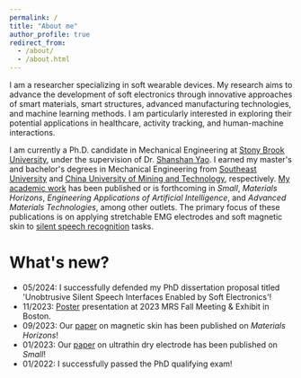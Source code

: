 ```yaml
---
permalink: /
title: "About me"
author_profile: true
redirect_from: 
  - /about/
  - /about.html
---
```


I am a researcher specializing in soft wearable devices. My research aims to advance the development of soft electronics through innovative approaches of smart materials, smart structures, advanced manufacturing technologies, and machine learning methods. I am particularly interested in exploring their potential applications in healthcare, activity tracking, and human-machine interactions.

I am currently a Ph.D. candidate in Mechanical Engineering at [Stony Brook University](https://www.stonybrook.edu/), under the supervision of Dr. [Shanshan Yao](https://me.stonybrook.edu/people/faculty/Yao_Shanshan.php). I earned my master's and bachelor's degrees in Mechanical Engineering from [Southeast University](https://www.seu.edu.cn/english/) and [China University of Mining and Technology](https://global.cumt.edu.cn/), respectively. [My academic work](https://penghao-dong.github.io/publications/) has been published or is forthcoming in *Small*, *Materials Horizons*, *Engineering Applications of Artificial Intelligence*, and *Advanced Materials Technologies*, among other outlets. The primary focus of these publications is on applying stretchable EMG electrodes and soft magnetic skin to [silent speech recognition](https://en.wikipedia.org/wiki/Silent_speech_interface) tasks.

What's new?
======
- 05/2024: I successfully defended my PhD dissertation proposal titled 'Unobtrusive Silent Speech Interfaces Enabled by Soft Electronics'!
- 11/2023: <a href="/files/poster1.pdf">Poster</a> presentation at 2023 MRS Fall Meeting & Exhibit in Boston.
- 09/2023: Our [paper](https://pubs.rsc.org/en/content/articlelanding/2023/mh/d3mh01062g) on magnetic skin has been published on *Materials Horizons*!
- 01/2023: Our [paper](https://onlinelibrary.wiley.com/doi/full/10.1002/smll.202205058) on ultrathin dry electrode has been published on *Small*!
- 01/2022: I successfully passed the PhD qualifying exam!

<!-- This is the front page of a website that is powered by the [Academic Pages template](https://github.com/academicpages/academicpages.github.io) and hosted on GitHub pages. [GitHub pages](https://pages.github.com) is a free service in which websites are built and hosted from code and data stored in a GitHub repository, automatically updating when a new commit is made to the respository. This template was forked from the [Minimal Mistakes Jekyll Theme](https://mmistakes.github.io/minimal-mistakes/) created by Michael Rose, and then extended to support the kinds of content that academics have: publications, talks, teaching, a portfolio, blog posts, and a dynamically-generated CV. You can fork [this repository](https://github.com/academicpages/academicpages.github.io) right now, modify the configuration and markdown files, add your own PDFs and other content, and have your own site for free, with no ads! An older version of this template powers my own personal website at [stuartgeiger.com](http://stuartgeiger.com), which uses [this Github repository](https://github.com/staeiou/staeiou.github.io). -->

<!-- A data-driven personal website
====== -->
<!-- Like many other Jekyll-based GitHub Pages templates, Academic Pages makes you separate the website's content from its form. The content & metadata of your website are in structured markdown files, while various other files constitute the theme, specifying how to transform that content & metadata into HTML pages. You keep these various markdown (.md), YAML (.yml), HTML, and CSS files in a public GitHub repository. Each time you commit and push an update to the repository, the [GitHub pages](https://pages.github.com/) service creates static HTML pages based on these files, which are hosted on GitHub's servers free of charge.

Many of the features of dynamic content management systems (like Wordpress) can be achieved in this fashion, using a fraction of the computational resources and with far less vulnerability to hacking and DDoSing. You can also modify the theme to your heart's content without touching the content of your site. If you get to a point where you've broken something in Jekyll/HTML/CSS beyond repair, your markdown files describing your talks, publications, etc. are safe. You can rollback the changes or even delete the repository and start over -- just be sure to save the markdown files! Finally, you can also write scripts that process the structured data on the site, such as [this one](https://github.com/academicpages/academicpages.github.io/blob/master/talkmap.ipynb) that analyzes metadata in pages about talks to display [a map of every location you've given a talk](https://academicpages.github.io/talkmap.html). -->


